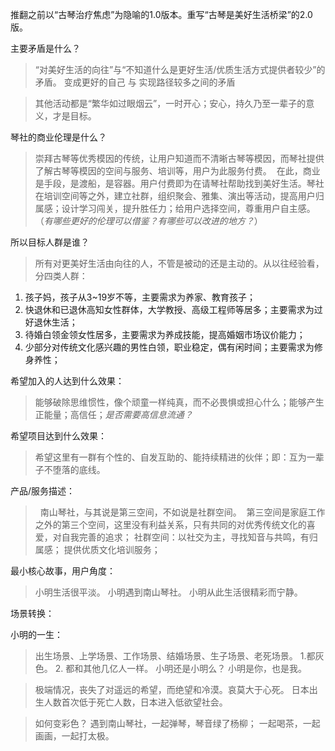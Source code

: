推翻之前以“古琴治疗焦虑”为隐喻的1.0版本。重写“古琴是美好生活桥梁”的2.0版。

主要矛盾是什么？
> “对美好生活的向往”与“不知道什么是更好生活/优质生活方式提供者较少”的矛盾。
>  变成更好的自己 与 实现路径较多之间的矛盾

> 其他活动都是“繁华如过眼烟云”，一时开心；安心，持久乃至一辈子的意义，才是目标。


琴社的商业伦理是什么？
> 崇拜古琴等优秀模因的传统，让用户知道而不清晰古琴等模因，而琴社提供了解古琴等模因的空间与服务、培训等，用户为此服务付费。
  在此，商业是手段，是渡船，是容器。用户付费即为在请琴社帮助找到美好生活。琴社在培训空间等之外，建立社群，组织聚会、雅集、演出等活动，提高用户归属感；设计学习闯关，提升胜任力；给用户选择空间，尊重用户自主感。（*有哪些更好的伦理可以借鉴？有哪些可以改进的地方？*）

所以目标人群是谁？
> 所有对更美好生活由向往的人，不管是被动的还是主动的。从以往经验看，分四类人群：
1. 孩子妈，孩子从3~19岁不等，主要需求为养家、教育孩子；
2. 快退休和已退休高知女性群体，大学教授、高级工程师等居多；主要需求为过好退休生活；
3. 待婚白领金领女性居多，主要需求为养成技能，提高婚姻市场议价能力；
4. 少部分对传统文化感兴趣的男性白领，职业稳定，偶有闲时间；主要需求为修身养性；

希望加入的人达到什么效果：
> 能够破除思维惯性，像个顽童一样纯真，而不必畏惧或担心什么；能够产生正能量；高信任；*是否需要高信息流通？*

希望项目达到什么效果：
> 希望这里有一群有个性的、自发互助的、能持续精进的伙伴；即：互为一辈子不堕落的底线。

产品/服务描述：
>   南山琴社，与其说是第三空间，不如说是社群空间。
  第三空间是家庭工作之外的第三个空间，这里没有利益关系，只有共同的对优秀传统文化的喜爱，对自我完善的追求；
  社群空间：以社交为主，寻找知音与共鸣，有归属感；
  提供优质文化培训服务；



最小核心故事，用户角度：
> 小明生活很平淡。 小明遇到南山琴社。 小明从此生活很精彩而宁静。


场景转换：

小明的一生：
> 出生场景、上学场景、工作场景、结婚场景、生子场景、老死场景。
> 1.都灰色。 2. 都和其他几亿人一样。
  小明还是小明么？
  小明是你，也是我。

 > 极端情况，丧失了对遥远的希望，而绝望和冷漠。哀莫大于心死。
   日本出生人数首次低于死亡人数，日本进入低欲望社会。

  > 如何变彩色？
  > 遇到南山琴社，一起弹琴，琴音绿了杨柳；
  > 一起喝茶，一起画画，一起打太极。

